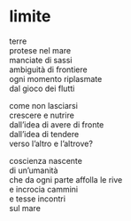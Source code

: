 # limite

terre  
protese nel mare  
manciate di sassi  
ambiguità di frontiere  
ogni momento riplasmate  
dal gioco dei flutti

come non lasciarsi  
crescere e nutrire  
dall’idea di avere di fronte  
dall’idea di tendere  
verso l’altro e l’altrove?

coscienza nascente  
di un’umanità  
che da ogni parte affolla le rive  
e incrocia cammini  
e tesse incontri  
sul mare
